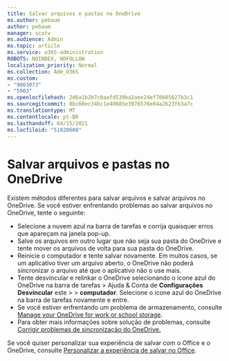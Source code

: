 ```yaml
---
title: Salvar arquivos e pastas no OneDrive
ms.author: pebaum
author: pebaum
manager: scotv
ms.audience: Admin
ms.topic: article
ms.service: o365-administration
ROBOTS: NOINDEX, NOFOLLOW
localization_priority: Normal
ms.collection: Adm_O365
ms.custom:
- "9003073"
- "5903"
ms.openlocfilehash: 2d6a1b2b7c0aafd539ba2aee24ef70605627b3c1
ms.sourcegitcommit: 8bc60ec34bc1e40685e3976576e04a2623f63a7c
ms.translationtype: MT
ms.contentlocale: pt-BR
ms.lasthandoff: 04/15/2021
ms.locfileid: "51828608"
---
```

# <a name="saving-files-and-folders-to-onedrive"></a>Salvar arquivos e pastas no OneDrive

Existem métodos diferentes para salvar arquivos e salvar arquivos no OneDrive. Se você estiver enfrentando problemas ao salvar arquivos no OneDrive, tente o seguinte:

- Selecione a nuvem azul na barra de tarefas e corrija quaisquer erros que apareçam na janela pop-up.
- Salve os arquivos em outro lugar que não seja sua pasta do OneDrive e tente mover os arquivos de volta para sua pasta do OneDrive.
- Reinicie o computador e tente salvar novamente. Em muitos casos, se um aplicativo tiver um arquivo aberto, o OneDrive não poderá sincronizar o arquivo até que o aplicativo não o use mais.    
- Tente desvincular e relinkar o OneDrive selecionando o ícone azul do OneDrive na barra de tarefas > Ajuda & Conta de **Configurações Desvincular** este  >    >  **computador**. Selecione o ícone azul do OneDrive na barra de tarefas novamente e entre.
- Se você estiver enfrentando um problema de armazenamento, consulte [Manage your OneDrive for work or school storage](https://support.microsoft.com/office/manage-your-onedrive-for-work-or-school-storage-31519161-059c-4764-b6f8-f5cd29f7fe68).
- Para obter mais informações sobre solução de problemas, consulte [Corrigir problemas de sincronização do OneDrive.](https://docs.microsoft.com/alchemyinsights/fix-onedrive-sync-issues)  

Se você quiser personalizar sua experiência de salvar com o Office e o OneDrive, consulte [Personalizar a experiência de salvar no Office](https://support.microsoft.com/office/customize-the-save-experience-in-office-786200a7-f5f2-4d26-a3ae-b78c60dd5d3b).
